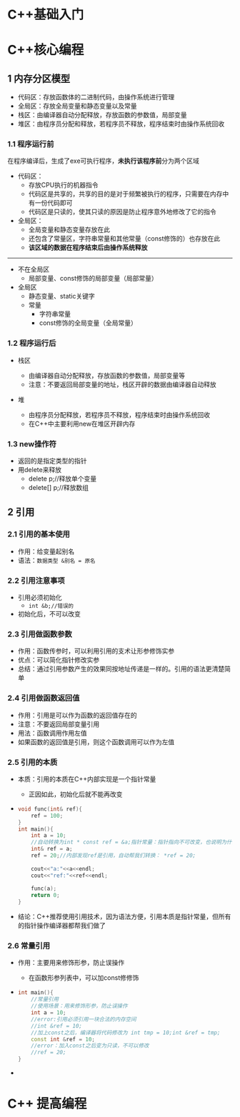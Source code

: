 # C++基础入门

# C++核心编程

## 1 内存分区模型

* 代码区：存放函数体的二进制代码，由操作系统进行管理
* 全局区：存放全局变量和静态变量以及常量
* 栈区：由编译器自动分配释放，存放函数的参数值，局部变量
* 堆区：由程序员分配和释放，若程序员不释放，程序结束时由操作系统回收

### 1.1 程序运行前

在程序编译后，生成了exe可执行程序，**未执行该程序前**分为两个区域

* 代码区：
  * 存放CPU执行的机器指令
  * 代码区是共享的，共享的目的是对于频繁被执行的程序，只需要在内存中有一份代码即可
  * 代码区是只读的，使其只读的原因是防止程序意外地修改了它的指令
* 全局区：
  * 全局变量和静态变量存放在此
  * 还包含了常量区，字符串常量和其他常量（const修饰的）也存放在此
  * **该区域的数据在程序结束后由操作系统释放**

---

* 不在全局区
  * 局部变量、const修饰的局部变量（局部常量）
* 全局区
  * 静态变量、static关键字
  * 常量
    * 字符串常量
    * const修饰的全局变量（全局常量）

### 1.2 程序运行后

* 栈区
  * 由编译器自动分配释放，存放函数的参数值，局部变量等
  * 注意：不要返回局部变量的地址，栈区开辟的数据由编译器自动释放

* 堆
  * 由程序员分配释放，若程序员不释放，程序结束时由操作系统回收
  * 在C++中主要利用new在堆区开辟内存


### 1.3 new操作符

* 返回的是指定类型的指针
* 用delete来释放
  * delete p;//释放单个变量
  * delete[] p;//释放数组

## 2 引用

### 2.1 引用的基本使用

* 作用：给变量起别名
* 语法：`数据类型 &别名 = 原名`

### 2.2 引用注意事项

* 引用必须初始化
  * `int &b;//错误的`
* 初始化后，不可以改变

### 2.3 引用做函数参数

* 作用：函数传参时，可以利用引用的支术让形参修饰实参
* 优点：可以简化指针修改实参
* 总结：通过引用参数产生的效果同按地址传递是一样的。引用的语法更清楚简单

### 2.4 引用做函数返回值

* 作用：引用是可以作为函数的返回值存在的
* 注意：不要返回局部变量引用
* 用法：函数调用作用左值
* 如果函数的返回值是引用，则这个函数调用可以作为左值

### 2.5 引用的本质

* 本质：引用的本质在C++内部实现是一个指针常量

  * 正因如此，初始化后就不能再改变

* ```C++
  void func(int& ref){
      ref = 100;
  }
  int main(){
      int a = 10;
      //自动转换为int * const ref = &a;指针常量：指针指向不可改变，也说明为什么引用不可更改
      int& ref = a;
      ref = 20;//内部发现ref是引用，自动帮我们转换： *ref = 20;
      
      cout<<"a:"<<a<<endl;
      cout<<"ref:"<<ref<<endl;
      
      func(a);
      return 0;
  }
  ```

* 结论：C++推荐使用引用技术，因为语法方便，引用本质是指针常量，但所有的指针操作编译器都帮我们做了

### 2.6 常量引用

* 作用：主要用来修饰形参，防止误操作

  * 在函数形参列表中，可以加const修修饰

* ```C++
  int main(){
      //常量引用
      //使用场景：用来修饰形参，防止误操作
      int a = 10;
      //error:引用必须引用一块合法的内存空间
      //int &ref = 10;
      //加上const之后，编译器将代码修改为 int tmp = 10;int &ref = tmp;
      const int &ref = 10;
      //error：加入const之后变为只读，不可以修改
      //ref = 20;
  }
  ```

* 

# C++ 提高编程

